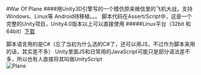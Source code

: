 #War Of Plane
####用Unity3D引擎写的一个模仿原来微信里的飞机大战，支持Windows、Linux等 Android待移植。。。
脚本代码在Assert/Script中，这是一个完整的Unity项目，Unity4.0版本以上可以直接使用
#####Linux平台（32bit 和 64bit）[下载](http://115.28.143.152/files/Linuxlauncher.tar.gz)

脚本语言用的是C#（忘了当初为什么选的C#了，还可以用JS，不过作为脚本来用的话，其实差不多）
Unity里面JS和日常用的JavaScript可能只是部分语法差不多，所以也有人直接将其叫做UnityScript<br>
![Plane](http://115.28.143.152/silence/wp-content/uploads/2016/04/plane-1.png)
